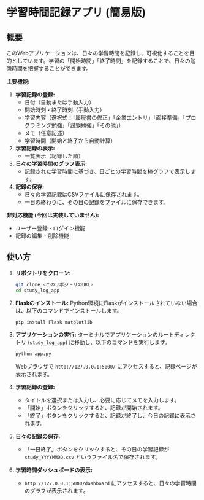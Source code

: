 # 学習時間記録アプリ (簡易版)

## 概要

このWebアプリケーションは、日々の学習時間を記録し、可視化することを目的としています。学習の「開始時間」「終了時間」を記録することで、日々の勉強時間を把握することができます。

**主要機能:**

1.  **学習記録の登録:**
    * 日付（自動または手動入力）
    * 開始時刻・終了時刻（手動入力）
    * 学習内容（選択式：「履歴書の修正」「企業エントリ」「面接準備」「プログラミング勉強」「試験勉強」「その他」）
    * メモ（任意記述）
    * 学習時間（開始と終了から自動計算）
2.  **学習記録の表示:**
    * 一覧表示（記録した順）
3.  **日々の学習時間のグラフ表示:**
    * 記録された学習時間に基づき、日ごとの学習時間を棒グラフで表示します。
4.  **記録の保存:**
    * 日々の学習記録はCSVファイルに保存されます。
    * 一日の終わりに、その日の記録をファイルに保存できます。

**非対応機能 (今回は実装していません):**

* ユーザー登録・ログイン機能
* 記録の編集・削除機能

## 使い方

1.  **リポジトリをクローン:**
    ```bash
    git clone <このリポジトリのURL>
    cd study_log_app
    ```

2.  **Flaskのインストール:**
    Python環境にFlaskがインストールされていない場合は、以下のコマンドでインストールします。
    ```bash
    pip install Flask matplotlib
    ```

3.  **アプリケーションの実行:**
    ターミナルでアプリケーションのルートディレクトリ (`study_log_app`) に移動し、以下のコマンドを実行します。
    ```bash
    python app.py
    ```
    Webブラウザで `http://127.0.0.1:5000/` にアクセスすると、記録ページが表示されます。

4.  **学習記録の登録:**
    * タイトルを選択または入力し、必要に応じてメモを入力します。
    * 「開始」ボタンをクリックすると、記録が開始されます。
    * 「終了」ボタンをクリックすると、記録が終了し、今日の記録に表示されます。

5.  **日々の記録の保存:**
    * 「一日終了」ボタンをクリックすると、その日の学習記録が `study_YYYYMMDD.csv` というファイル名で保存されます。

6.  **学習時間ダッシュボードの表示:**
    * `http://127.0.0.1:5000/dashboard` にアクセスすると、日々の学習時間のグラフが表示されます。
